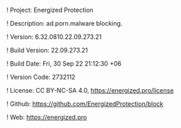 ! Project: Energized Protection

! Description: ad.porn.malware blocking.

! Version: 6.32.0810.22.09.273.21

! Build Version: 22.09.273.21

! Build Date: Fri, 30 Sep 22 21:12:30 +06

! Version Code: 2732112

! License: CC BY-NC-SA 4.0, https://energized.pro/license

! Github: https://github.com/EnergizedProtection/block

! Web: https://energized.pro
